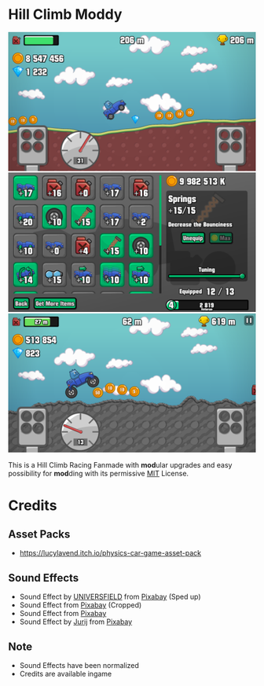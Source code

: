 # Hill Climb Moddy

![Screenshot, driving on Countryside](./static/screenshots/1.png)
![Screenshot, Upgrading in Garage](./static/screenshots/2.png)
![Screenshot, Upgraded Car on Mountain](./static/screenshots/5.png)

This is a Hill Climb Racing Fanmade with **mod**ular upgrades and easy possibility for **mod**ding with its permissive [MIT](./LICENSE) License.

# Credits

## Asset Packs
- https://lucylavend.itch.io/physics-car-game-asset-pack

## Sound Effects
- Sound Effect by <a href="https://pixabay.com/de/users/universfield-28281460/?utm_source=link-attribution&utm_medium=referral&utm_campaign=music&utm_content=121580">UNIVERSFIELD</a> from <a href="https://pixabay.com//?utm_source=link-attribution&utm_medium=referral&utm_campaign=music&utm_content=121580">Pixabay</a> (Sped up)
- Sound Effect from <a href="https://pixabay.com/sound-effects/?utm_source=link-attribution&utm_medium=referral&utm_campaign=music&utm_content=87313">Pixabay</a> (Cropped)
- Sound Effect from <a href="https://pixabay.com/?utm_source=link-attribution&utm_medium=referral&utm_campaign=music&utm_content=33787">Pixabay</a>
- Sound Effect by <a href="https://pixabay.com/de/users/soundreality-31074404/?utm_source=link-attribution&utm_medium=referral&utm_campaign=music&utm_content=160387">Jurij</a> from <a href="https://pixabay.com//?utm_source=link-attribution&utm_medium=referral&utm_campaign=music&utm_content=160387">Pixabay</a>

## Note

- Sound Effects have been normalized
- Credits are available ingame
